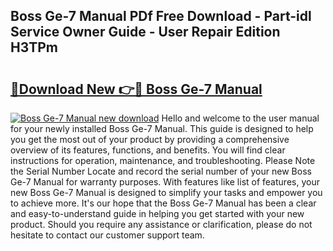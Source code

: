 ## Boss Ge-7 Manual PDf Free Download - Part-idl Service Owner Guide - User Repair Edition H3TPm

# <h2><a href="http://cf18572.oget.top/?id=Boss+Ge-7+Manual">🔗Download New 👉🔴 Boss Ge-7 Manual</a></h2>

[![Boss Ge-7 Manual new download](https://i.imgur.com/5g1atiW.png)](http://cf18572.oget.top/?id=Boss+Ge-7+Manual)
Hello and welcome to the user manual for your newly installed Boss Ge-7 Manual. This guide is designed to help you get the most out of your product by providing a comprehensive overview of its features, functions, and benefits. You will find clear instructions for operation, maintenance, and troubleshooting. Please Note the Serial Number Locate and record the serial number of your new Boss Ge-7 Manual for warranty purposes. With features like list of features, your new Boss Ge-7 Manual is designed to simplify your tasks and empower you to achieve more. It's our hope that the Boss Ge-7 Manual has been a clear and easy-to-understand guide in helping you get started with your new product. Should you require any assistance or clarification, please do not hesitate to contact our customer support team.
